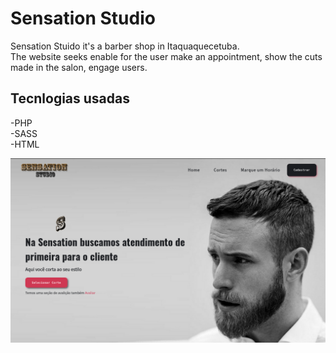 # Sensation Studio

Sensation Stuido it's a barber shop in Itaquaquecetuba.  
The website seeks enable for the user make an appointment, show the cuts made in the salon, engage users.  

## Tecnlogias usadas
 -PHP  
 -SASS  
 -HTML  

![Image of the website](./assets/home-print.png)  


